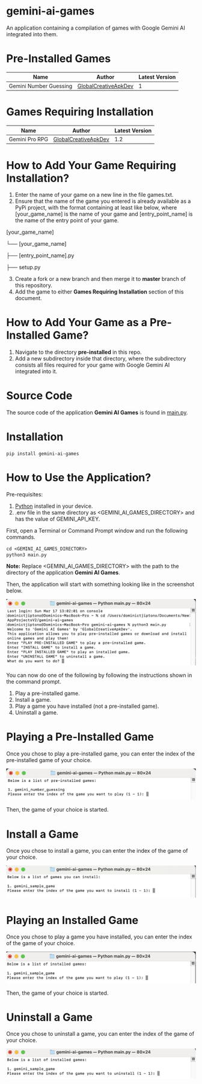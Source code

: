 # gemini-ai-games

An application containing a compilation of games with Google Gemini AI integrated into them.

# Pre-Installed Games

| Name                   | Author                                                          | Latest Version |
|------------------------|-----------------------------------------------------------------|----------------|
| Gemini Number Guessing | [GlobalCreativeApkDev](https://github.com/GlobalCreativeApkDev) | 1              |

# Games Requiring Installation

| Name           | Author                                                          | Latest Version |
|----------------|-----------------------------------------------------------------|----------------|
| Gemini Pro RPG | [GlobalCreativeApkDev](https://github.com/GlobalCreativeApkDev) | 1.2            |

# How to Add Your Game Requiring Installation?

1. Enter the name of your game on a new line in the file games.txt.
2. Ensure that the name of the game you entered is already available as a PyPi project, with the format containing 
at least like below, where [your_game_name] is the name of your game and [entry_point_name] is the name
of the entry point of your game.

[your_game_name]

└── [your_game_name]

   ├── [entry_point_name].py

├── setup.py

3. Create a fork or a new branch and then merge it to **master** branch of this repository.
4. Add the game to either **Games Requiring Installation** section of this document.

# How to Add Your Game as a Pre-Installed Game?

1. Navigate to the directory **pre-installed** in this repo.
2. Add a new subdirectory inside that directory, where the subdirectory consists all files required for your game with 
Google Gemini AI integrated into it.

# Source Code

The source code of the application **Gemini AI Games** is found in [main.py](https://github.com/GlobalCreativeApkDev/gemini-ai-games/blob/master/main.py).

# Installation

```
pip install gemini-ai-games
```

# How to Use the Application?

Pre-requisites:

1. [Python](https://www.python.org/downloads/) installed in your device.
2. .env file in the same directory as <GEMINI_AI_GAMES_DIRECTORY> and has the value of GEMINI_API_KEY.

First, open a Terminal or Command Prompt window and run the following commands.

```
cd <GEMINI_AI_GAMES_DIRECTORY>
python3 main.py
```

**Note:** Replace <GEMINI_AI_GAMES_DIRECTORY> with the path to the directory of the application **Gemini AI Games**.

Then, the application will start with something looking like in the screenshot below.

![Main Menu](images/Main%20Menu.png)

You can now do one of the following by following the instructions shown in the command prompt.

1. Play a pre-installed game.
2. Install a game.
3. Play a game you have installed (not a pre-installed game).
4. Uninstall a game.

# Playing a Pre-Installed Game

Once you chose to play a pre-installed game, you can enter the index of the pre-installed game of your choice.

![Play Pre-Installed Game](images/Play%20Pre_Installed%20Game.png)

Then, the game of your choice is started.

# Install a Game

Once you chose to install a game, you can enter the index of the game of your choice.

![Install Game](images/Install%20Game.png)

# Playing an Installed Game

Once you chose to play a game you have installed, you can enter the index of the game of your choice.

![Play Installed Game](images/Play%20Installed%20Game.png)

Then, the game of your choice is started.

# Uninstall a Game

Once you chose to uninstall a game, you can enter the index of the game of your choice.

![Uninstall Game](images/Uninstall%20Game.png)
